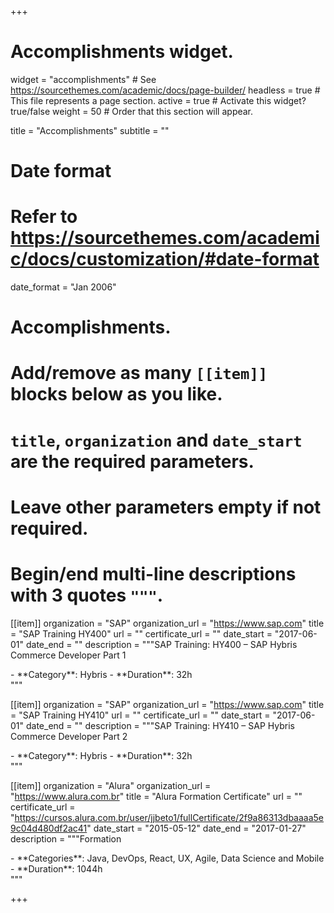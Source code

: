 +++
# Accomplishments widget.
widget = "accomplishments"  # See https://sourcethemes.com/academic/docs/page-builder/
headless = true  # This file represents a page section.
active = true  # Activate this widget? true/false
weight = 50  # Order that this section will appear.

title = "Accomplish&shy;ments"
subtitle = ""

# Date format
#   Refer to https://sourcethemes.com/academic/docs/customization/#date-format
date_format = "Jan 2006"

# Accomplishments.
#   Add/remove as many `[[item]]` blocks below as you like.
#   `title`, `organization` and `date_start` are the required parameters.
#   Leave other parameters empty if not required.
#   Begin/end multi-line descriptions with 3 quotes `"""`.

[[item]]
  organization = "SAP"
  organization_url = "https://www.sap.com"
  title = "SAP Training HY400"
  url = ""
  certificate_url = ""
  date_start = "2017-06-01"
  date_end = ""
  description = """SAP Training: HY400 – SAP Hybris Commerce Developer Part 1
  <div>
  - **Category**: Hybris
  - **Duration**: 32h
  </div>
  """

[[item]]
  organization = "SAP"
  organization_url = "https://www.sap.com"
  title = "SAP Training HY410"
  url = ""
  certificate_url = ""
  date_start = "2017-06-01"
  date_end = ""
  description = """SAP Training: HY410 – SAP Hybris Commerce Developer Part 2
  <div>
  - **Category**: Hybris
  - **Duration**: 32h
  </div>
  """

[[item]]
  organization = "Alura"
  organization_url = "https://www.alura.com.br"
  title = "Alura Formation Certificate"
  url = ""
  certificate_url = "https://cursos.alura.com.br/user/jjbeto1/fullCertificate/2f9a86313dbaaaa5e9c04d480df2ac41"
  date_start = "2015-05-12"
  date_end = "2017-01-27"
  description = """Formation
  <div>
  - **Categories**: Java, DevOps, React, UX, Agile, Data Science and Mobile
  - **Duration**: 1044h
  </div>
  """

+++
